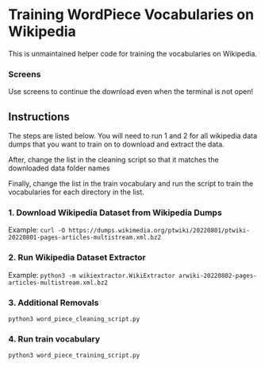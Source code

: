 # Training WordPiece Vocabularies on Wikipedia

This is unmaintained helper code for training the vocabularies on Wikipedia.

### Screens
Use screens to continue the download even when the terminal is not open!

## Instructions
The steps are listed below. You will need to run 1 and 2 for all wikipedia data
dumps that you want to train on to download and extract the data. 

After, change the list in the cleaning script so that it matches the downloaded 
data folder names

Finally, change the list in the train vocabulary and run the script to train the 
vocabularies for each directory in the list.

### 1. Download Wikipedia Dataset from Wikipedia Dumps
Example: `curl -O https://dumps.wikimedia.org/ptwiki/20220801/ptwiki-20220801-pages-articles-multistream.xml.bz2`

### 2. Run Wikipedia Dataset Extractor
Example: `python3 -m wikiextractor.WikiExtractor arwiki-20220802-pages-articles-multistream.xml.bz2`

### 3. Additional Removals
`python3 word_piece_cleaning_script.py`

### 4. Run train vocabulary
`python3 word_piece_training_script.py`